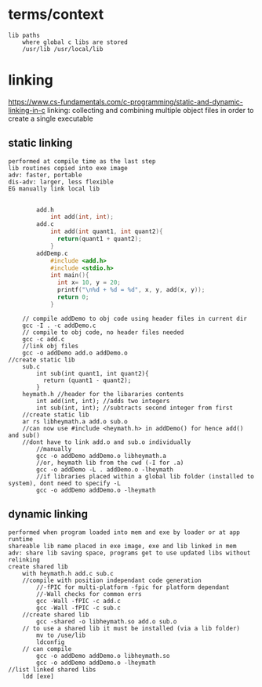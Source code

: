 # terms/context
    lib paths
        where global c libs are stored
        /usr/lib /usr/local/lib

# linking
https://www.cs-fundamentals.com/c-programming/static-and-dynamic-linking-in-c
linking: collecting and combining multiple object files in order to create a single executable
## static linking
    performed at compile time as the last step
    lib routines copied into exe image
    adv: faster, portable
    dis-adv: larger, less flexible
    EG manually link local lib
```c
    
        add.h
            int add(int, int);
        add.c
            int add(int quant1, int quant2){
              return(quant1 + quant2);
            } 
        addDemp.c
            #include <add.h>
            #include <stdio.h>
            int main(){
              int x= 10, y = 20;
              printf("\n%d + %d = %d", x, y, add(x, y));
              return 0;
            }
```
        // compile addDemo to obj code using header files in current dir
        gcc -I . -c addDemo.c
        // compile to obj code, no header files needed
        gcc -c add.c
        //link obj files
        gcc -o addDemo add.o addDemo.o
    //create static lib
        sub.c
            int sub(int quant1, int quant2){
              return (quant1 - quant2);
            }
        heymath.h //header for the libararies contents
            int add(int, int); //adds two integers
            int sub(int, int); //subtracts second integer from first
        //create static lib
        ar rs libheymath.a add.o sub.o
        //can now use #include <heymath.h> in addDemo() for hence add() and sub()
        //dont have to link add.o and sub.o individually
            //manually
            gcc -o addDemo addDemo.o libheymath.a
            //or, heymath lib from the cwd (-I for .a)
            gcc -o addDemo -L . addDemo.o -lheymath
            //if libraries placed within a global lib folder (installed to system), dont need to specify -L
            gcc -o addDemo addDemo.o -lheymath

## dynamic linking
    performed when program loaded into mem and exe by loader or at app runtime
    shareable lib name placed in exe image, exe and lib linked in mem
    adv: share lib saving space, programs get to use updated libs without relinking
    create shared lib
        with heymath.h add.c sub.c
        //compile with position independant code generation
            //-fPIC for multi-platform -fpic for platform dependant
            //-Wall checks for common errs
            gcc -Wall -fPIC -c add.c
            gcc -Wall -fPIC -c sub.c
        //create shared lib
            gcc -shared -o libheymath.so add.o sub.o
        // to use a shared lib it must be installed (via a lib folder)
            mv to /use/lib
            ldconfig
        // can compile
            gcc -o addDemo addDemo.o libheymath.so
            gcc -o addDemo addDemo.o -lheymath
    //list linked shared libs
        ldd [exe]
